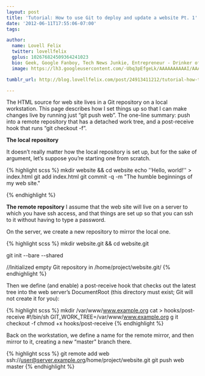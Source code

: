```yaml
---
layout: post
title: 'Tutorial: How to use Git to deploy and update a website Pt. 1'
date: '2012-06-11T17:55:06-07:00'
tags:

author:
  name: Lovell Felix
  twitter: lovellfelix
  gplus: 102676824509364241023
  bio: Geek, Google Fanboy, Tech News Junkie, Entrepreneur - Drinker of tea :)
  image: https://lh3.googleusercontent.com/-Ubq3pEfgeLk/AAAAAAAAAAI/AAAAAAAAOvs/nGutWDQ5OGc/s120-c/photo.jpg.png

tumblr_url: http://blog.lovellfelix.com/post/24913411212/tutorial-how-to-use-git-to-deploy-and-update-a-website

---
```

The HTML source for web site lives in a Git repository on a local workstation. This page describes how I set things up so that I can make changes live by running just “git push web”.
The one-line summary: push into a remote repository that has a detached work tree, and a post-receive hook that runs “git checkout -f”.

<b>The local repository</b>


It doesn’t really matter how the local repository is set up, but for the sake of argument, let’s suppose you’re starting one from scratch.

{% highlight scss %}
mkdir website && cd website
echo ''Hello, world!'' > index.html
git add index.html
git commit -q -m "The humble beginnings of my web site."

{% endhighlight %}

<b>The remote repository</b>
I assume that the web site will live on a server to which you have ssh access, and that things are set up so that you can ssh to it without having to type a password.

On the server, we create a new repository to mirror the local one.

{% highlight scss %}
mkdir website.git && cd website.git

git init --bare --shared

//Initialized empty Git repository in /home/project/website.git/
{% endhighlight %}

Then we define (and enable) a post-receive hook that checks out the latest tree into the web server’s DocumentRoot (this directory must exist; Git will not create it for you):

{% highlight scss %}
mkdir /var/www/www.example.org
cat > hooks/post-receive
#!/bin/sh
GIT_WORK_TREE=/var/www/www.example.org g
it checkout -f
chmod +x hooks/post-receive
{% endhighlight %}

Back on the workstation, we define a name for the remote mirror, and then mirror to it, creating a new “master" branch there.

{% highlight scss %}
git remote add web ssh://user@server.example.org/home/project/website.git
git push web master
{% endhighlight %}